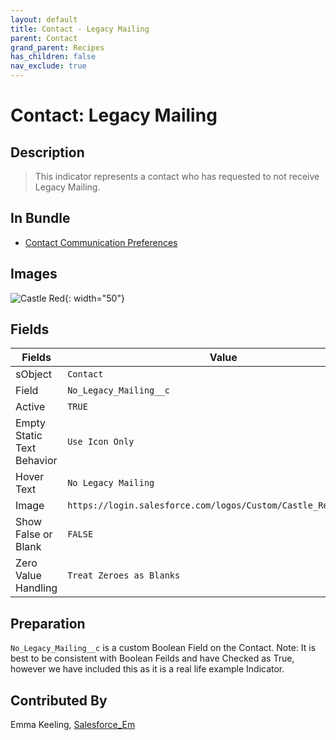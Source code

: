 ```yaml
---
layout: default
title: Contact - Legacy Mailing
parent: Contact
grand_parent: Recipes
has_children: false
nav_exclude: true
---
```



# Contact: Legacy Mailing

## Description
> This indicator represents a contact who has requested to not receive Legacy Mailing.

## In Bundle
* [Contact Communication Preferences](../bundle-contact-communication-preferences)

## Images 

![Castle Red](https://login.salesforce.com/logos/Custom/Doc_Green/logo.png){: width="50"}

## Fields

Fields | Value
-- | --
sObject | `Contact`
Field | `No_Legacy_Mailing__c`
Active | `TRUE`
Empty Static Text Behavior | `Use Icon Only`
Hover Text | `No Legacy Mailing`
Image | `https://login.salesforce.com/logos/Custom/Castle_Red/logo.png`
Show False or Blank | `FALSE`
Zero Value Handling | `Treat Zeroes as Blanks`

## Preparation
`No_Legacy_Mailing__c` is a custom Boolean Field on the Contact.
Note: It is best to be consistent with Boolean Feilds and have Checked as True, however we have included this as it is a real life example Indicator. 

## Contributed By
Emma Keeling, [Salesforce_Em](https://github.com/Salesforce-Em)